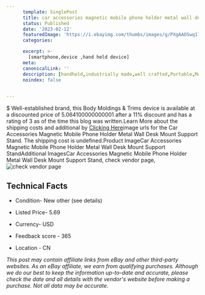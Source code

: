 ```yaml
---
      template: SinglePost
      title: car accessories magnetic mobile phone holder metal wall desk mount support stand
      status: Published
      date: '2023-02-12'
      featuredImage: 'https://i.ebayimg.com/thumbs/images/g/PXgAAOSwq1ljyLQj/s-l225.jpg'
      categories: 

      excerpt: >-
        [smartphone,device ,hand held device]
      meta:
      canonicalLink: ''
      description: [handheld,industrially made,well crafted,Portable,Mobile,Compact,Convenient,Lightweight,Maneuverable,Man-portable,Miniature,Carriable,Hand-held,Light,Holdable,Transportable,Mobile device,Pocket-sized,On-the-go,Wireless,Cordless,Compact size,Convenient size, smartphone,device ,hand held device]
      noindex: false

        
---
```

$
    Well-established brand, this Body Moldings & Trims device is available at a discounted price of 5.064100000000001 after a 11% discount and has a rating of 3 as of the time this blog was written.Learn More about the shipping costs and additional by [Clicking Here](https://www.ebay.com/itm/134417473958?fits=Make%3AMercury&hash=item1f4be7e1a6%3Ag%3APXgAAOSwq1ljyLQj&amdata=enc%3AAQAHAAAA4GbgM9GJKnah1JD8bo8DcBOskcsRLT4ishTrBqm04rpl8bSh4QEbz0y29x5Yn%2BccQbHMnmmXNrhidMIWJFES5EHq7qiPhNyPPe3vBLC3zEwHWTZzz5HE3v3hRBelT4IcQ9n3k02zMprfD1rtr%2B44R6HwzS6E9XLJ%2Fn75n3ODitUEyZaQeN0z1anlrGG0DEpwdK71ogTLyg2T0bVriODA8%2BQ3JwM95X3%2BxzykuURye9oJXVIKhV1M5Z61Z9ZWb062JfGHEMOkRtmd7U8owxv6DApLJSRNr3KD9iqdeRFFz7tZ&mkevt=1&mkcid=1&mkrid=711-53200-19255-0&campid=%253CePNCampaignId%253E&customid=%253CreferenceId%253E&toolid=10049)image urls for the Car Accessories Magnetic Mobile Phone Holder Metal Wall Desk Mount Support Stand. The shipping cost is undefined.Product ImageCar Accessories Magnetic Mobile Phone Holder Metal Wall Desk Mount Support StandAdditional ImagesCar Accessories Magnetic Mobile Phone Holder Metal Wall Desk Mount Support Stand, check vendor page, ![check vendor page](https://origin-galleryplus.ebayimg.com/ws/web/134417473958_2_0_1/225x225.jpg,https://origin-galleryplus.ebayimg.com/ws/web/134417473958_3_0_1/225x225.jpg,https://origin-galleryplus.ebayimg.com/ws/web/134417473958_4_0_1/225x225.jpg,https://origin-galleryplus.ebayimg.com/ws/web/134417473958_5_0_1/225x225.jpg,https://origin-galleryplus.ebayimg.com/ws/web/134417473958_6_0_1/225x225.jpg,https://origin-galleryplus.ebayimg.com/ws/web/134417473958_7_0_1/225x225.jpg,https://origin-galleryplus.ebayimg.com/ws/web/134417473958_8_0_1/225x225.jpg,https://origin-galleryplus.ebayimg.com/ws/web/134417473958_9_0_1/225x225.jpg,https://origin-galleryplus.ebayimg.com/ws/web/134417473958_10_0_1/225x225.jpg,https://origin-galleryplus.ebayimg.com/ws/web/134417473958_11_0_1/225x225.jpg,https://origin-galleryplus.ebayimg.com/ws/web/134417473958_12_0_1/225x225.jpg)
    
    

 ## Technical Facts 



     
      

 - Condition- New other (see details) 


      

 - Listed Price- 5.69 


      

 - Currency- USD 


      

 - Feedback score - 365 


      

 - Location - CN 


      
      

 *_This post may contain affiliate links from eBay and other third-party websites. As an eBay affiliate, we earn from qualifying purchases. Although we do our best to keep the information up-to-date and accurate, please check the date and all details with the vendor's website before making a purchase. Not all data may be accurate._*



    
    
    
    
    